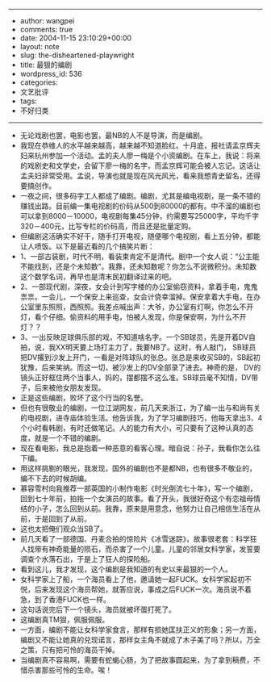- --
- author: wangpei
- comments: true
- date: 2004-11-15 23:10:29+00:00
- layout: note
- slug: the-disheartened-playwright
- title: 最狠的编剧
- wordpress_id: 536
- categories:
- 文艺批评
- tags:
- 不好归类
- --
- 无论戏剧也罢，电影也罢，最NB的人不是导演，而是编剧。
- 我现在恭维人的水平越来越高，越来越不知道脸红。十月底，报社请孟京辉夫妇来杭州参加一个活动。孟的夫人廖一梅是个小资编剧。在车上，我说：将来的戏剧史和文学史，会留下廖一梅的名字，而孟京辉可能会被人忘记。这话让孟夫妇非常受用。孟说，导演也就是现在风光风光，看来我想青史留名，还得要搞创作。
- 一夜之间，很多码字工人都成了编剧。编剧，尤其是编电视剧，是一条不错的赚钱出路。目前编一集电视剧的价码从500到80000的都有。中不溜的编剧也可以拿到8000－10000，电视剧每集45分钟，约需要写25000字，平均千字320－400元，比写专栏的价码高，而且还是批量定购。
- 但编剧这活确实不好干，随手打开电视，随便哪个电视剧，看上五分钟，都能让人喷饭。以下是最近看的几个搞笑片断：
- 1、一部古装剧，时代不明，看装束肯定不是清代。剧中一个女人说：“公主能不能找到，还是个未知数”。我靠，还未知数呢？你怎么不说微积分。未知数这个数学名词，再早也是清末民初翻译过来的吧。
- 2、一部现代剧，深夜，女会计到写字楼的办公室偷窃资料，拿着手电，鬼鬼祟祟。一会儿，一个保安上来巡查，女会计侥幸溜掉。保安拿着大手电，在办公室里东照照，西照照。我差点喊出声：大爷，办公室有灯啊，你怎么不开灯，看个仔细。偷资料的用手电，怕被人发现，你是保安啊，为什么不开灯？？
- 3、一出反映足球俱乐部的戏，不知道啥名字。一个SB球员，先是开着DV自拍，说，我XX明天要上场打主力了，我要NB了。这时，有人敲门， SB球员把DV撂到沙发上开门，一看是对阵球队的张总。张总是来收买SB的，SB起初犹豫，后来笑纳。而这一切，被沙发上的DV全部录了进去。神奇的是， DV的镜头正好框住两个当事人，妈的，摆都摆不这么准。SB球员毫不知情，DV带子，后来被他女朋友发现。
- 正是这些编剧，败坏了这个行当的名誉。
- 但也有很敬业的编剧，一位江湖网友，前几天来浙江，为了编一出与和尚有关的电视剧，进寺庙体验生活。他告诉我，为了学习编剧技巧，他每天拿出3、4个小时看韩剧，有时还做笔记。人的能力有大小，可只要有了这种认真的态度，就是一个不错的编剧。
- 现在看电影，我总是抱着一种恶意的看客心理。暗自说：孙子，我看你怎么往下编。
- 用这样挑剔的眼光，我发现，国外的编剧也不是都NB，也有很多不敬业的，编不下去的时候胡编。
- 慕容雪村向我推荐一部英国的小制作电影《时光倒流七十年》，写一个编剧，回到七十年前，拍拖一个女演员的故事。看了开头，我很好奇这个有恋祖母情结的小子，怎么回到从前。我靠，原来是用意念，他努力让自己相信生活在从前，于是回到了从前。
- 这也太把俺们观众当SB了。
- 前几天看了一部德国、丹麦合拍的惊险片《冰雪迷踪》，故事很老套：科学狂人找带有神奇能量的陨石，而杀害了一个儿童。儿童的邻居女科学家，发誓要调查个水落石出，于是上了狂人的探险船。
- 看到这儿，我才发现，这个编剧是我知道的有史以来最狠的一个人。
- 女科学家上了船，一个海员看上了他，邀请她一起FUCK。女科学家起初不悦，后来发现这个海员帮她，就答应说，事成之后FUCK一次。海员说不着急，到了香港FUCK也一样。
- 这句话说完后下一个镜头，海员就被坏蛋打死了。
- 这编剧真TM狠，佩服佩服。
- 一方面，编剧不能让女科学家食言，那样有损她匡扶正义的形象；另一方面，编剧又不能让她真的兑现诺言，那样女主角不就成了木子美了吗？所以，万全之策，只有把可怜的海员干掉。
- 当编剧真不容易啊，需要有蛇蝎心肠，为了把故事圆起来，为了拿到稿费，不惜杀害那些可怜的生命。唉！
